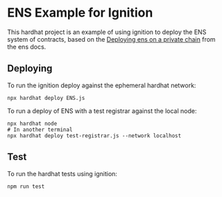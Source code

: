 # ENS Example for Ignition

This hardhat project is an example of using ignition to deploy the ENS system of contracts, based on the [Deploying ens on a private chain](https://docs.ens.domains/deploying-ens-on-a-private-chain#migration-file-example) from the ens docs.

## Deploying

To run the ignition deploy against the ephemeral hardhat network:

```shell
npx hardhat deploy ENS.js
```

To run a deploy of ENS with a test registrar against the local node:

```shell
npx hardhat node
# In another terminal
npx hardhat deploy test-registrar.js --network localhost
```

## Test

To run the hardhat tests using ignition:

```shell
npm run test
```
